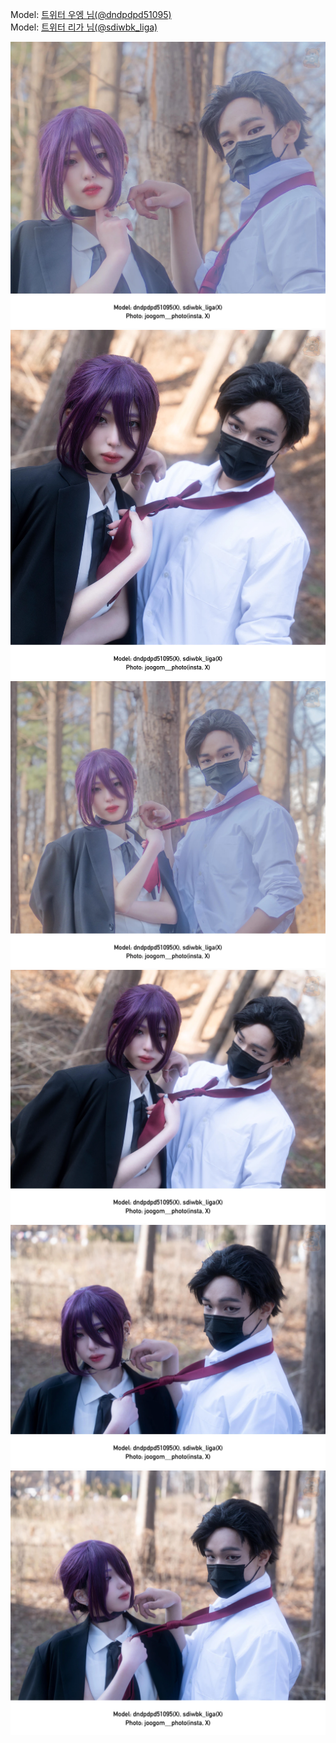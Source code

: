 ﻿---
dddd: 2024.03.09 서코 토
nickname: 우엥+리가
sns_type: x
sns_id: dndpdpd51095+sdiwbk_liga
---

<a name="dndpdpd51095+sdiwbk_liga"></a>
Model: <a href="https://x.com/dndpdpd51095" target="_blank">트위터 우엥 님(@dndpdpd51095)</a>  
Model: <a href="https://x.com/sdiwbk_liga" target="_blank">트위터 리가 님(@sdiwbk_liga)</a>

![MTXXMR20240311220017970.webp](/assets/img/2024/03-09/우엥+리가/MTXXMR20240311220017970.webp)
![MTXXMR20240311220642349.webp](/assets/img/2024/03-09/우엥+리가/MTXXMR20240311220642349.webp)
![MTXXMR20240311221518631.webp](/assets/img/2024/03-09/우엥+리가/MTXXMR20240311221518631.webp)
![MTXXMR20240311223021454.webp](/assets/img/2024/03-09/우엥+리가/MTXXMR20240311223021454.webp)
![MTXXMR20240311223717526.webp](/assets/img/2024/03-09/우엥+리가/MTXXMR20240311223717526.webp)
![MTXXMR20240311224434883.webp](/assets/img/2024/03-09/우엥+리가/MTXXMR20240311224434883.webp)